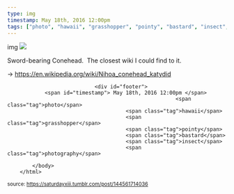 ```yaml
---
type: img
timestamp: May 18th, 2016 12:00pm
tags: ["photo", "hawaii", "grasshopper", "pointy", "bastard", "insect", "photography"]
---
```

img
<img src="https://saturdayxiii.github.io/media/144561714036.jpg"/>
                                                                                          
Sword-bearing Conehead.  The closest wiki I could find to it. 

-&gt; <a href="https://en.wikipedia.org/wiki/Nihoa_conehead_katydid" target="_blank">https://en.wikipedia.org/wiki/Nihoa_conehead_katydid</a>
 
                                    
                
                
                
                
                                <div id="footer">
                <span id="timestamp"> May 18th, 2016 12:00pm </span>
                                                          <span class="tag">photo</span>
                                          <span class="tag">hawaii</span>
                                          <span class="tag">grasshopper</span>
                                          <span class="tag">pointy</span>
                                          <span class="tag">bastard</span>
                                          <span class="tag">insect</span>
                                          <span class="tag">photography</span>
                                                    
            </body>
        </html>

        
<small>source: https://saturdayxiii.tumblr.com/post/144561714036</small>